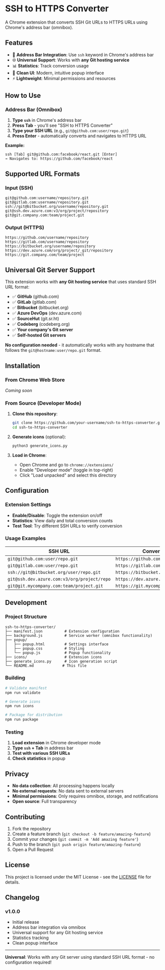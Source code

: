 # SSH to HTTPS Converter

A Chrome extension that converts SSH Git URLs to HTTPS URLs using Chrome's address bar (omnibox).

## Features

- 🔗 **Address Bar Integration**: Use `ssh` keyword in Chrome's address bar
- 🌐 **Universal Support**: Works with **any Git hosting service**
- 📊 **Statistics**: Track conversion usage
- 🎨 **Clean UI**: Modern, intuitive popup interface
- ⚡ **Lightweight**: Minimal permissions and resources

## How to Use

### Address Bar (Omnibox)
1. **Type `ssh`** in Chrome's address bar
2. **Press Tab** - you'll see "SSH to HTTPS Converter"
3. **Type your SSH URL** (e.g., `git@github.com:user/repo.git`)
4. **Press Enter** - automatically converts and navigates to HTTPS URL

**Example:**
```
ssh [Tab] git@github.com:facebook/react.git [Enter]
→ Navigates to: https://github.com/facebook/react
```

## Supported URL Formats

### Input (SSH)
```
git@github.com:username/repository.git
git@gitlab.com:username/repository.git
ssh://git@bitbucket.org/username/repository.git
git@ssh.dev.azure.com:v3/org/project/repository
git@git.company.com:team/project.git
```

### Output (HTTPS)
```
https://github.com/username/repository
https://gitlab.com/username/repository
https://bitbucket.org/username/repository
https://dev.azure.com/org/project/_git/repository
https://git.company.com/team/project
```

## Universal Git Server Support

This extension works with **any Git hosting service** that uses standard SSH URL format:

- ✅ **GitHub** (github.com)
- ✅ **GitLab** (gitlab.com) 
- ✅ **Bitbucket** (bitbucket.org)
- ✅ **Azure DevOps** (dev.azure.com)
- ✅ **SourceHut** (git.sr.ht)
- ✅ **Codeberg** (codeberg.org)
- ✅ **Your company's Git server**
- ✅ **Self-hosted Git servers**

**No configuration needed** - it automatically works with any hostname that follows the `git@hostname:user/repo.git` format.

## Installation

### From Chrome Web Store
*Coming soon*

### From Source (Developer Mode)

1. **Clone this repository**:
   ```bash
   git clone https://github.com/your-username/ssh-to-https-converter.git
   cd ssh-to-https-converter
   ```

2. **Generate icons** (optional):
   ```bash
   python3 generate_icons.py
   ```

3. **Load in Chrome**:
   - Open Chrome and go to `chrome://extensions/`
   - Enable "Developer mode" (toggle in top-right)
   - Click "Load unpacked" and select this directory

## Configuration

### Extension Settings
- **Enable/Disable**: Toggle the extension on/off
- **Statistics**: View daily and total conversion counts
- **Test Tool**: Try different SSH URLs to verify conversion

### Usage Examples

| SSH URL | Converted HTTPS URL |
|---------|-------------------|
| `git@github.com:user/repo.git` | `https://github.com/user/repo` |
| `git@gitlab.com:user/repo.git` | `https://gitlab.com/user/repo` |
| `ssh://git@bitbucket.org/user/repo.git` | `https://bitbucket.org/user/repo` |
| `git@ssh.dev.azure.com:v3/org/project/repo` | `https://dev.azure.com/org/project/_git/repo` |
| `git@git.mycompany.com:team/project.git` | `https://git.mycompany.com/team/project` |

## Development

### Project Structure
```
ssh-to-https-converter/
├── manifest.json          # Extension configuration
├── background.js          # Service worker (omnibox functionality)
├── popup/
│   ├── popup.html         # Settings interface
│   ├── popup.css          # Styling
│   └── popup.js           # Popup functionality
├── icons/                 # Extension icons
├── generate_icons.py      # Icon generation script
└── README.md             # This file
```

### Building
```bash
# Validate manifest
npm run validate

# Generate icons
npm run icons

# Package for distribution
npm run package
```

### Testing
1. **Load extension** in Chrome developer mode
2. **Type `ssh` + Tab** in address bar
3. **Test with various SSH URLs**
4. **Check statistics** in popup

## Privacy

- **No data collection**: All processing happens locally
- **No external requests**: No data sent to external servers
- **Minimal permissions**: Only requires omnibox, storage, and notifications
- **Open source**: Full transparency

## Contributing

1. Fork the repository
2. Create a feature branch (`git checkout -b feature/amazing-feature`)
3. Commit your changes (`git commit -m 'Add amazing feature'`)
4. Push to the branch (`git push origin feature/amazing-feature`)
5. Open a Pull Request

## License

This project is licensed under the MIT License - see the [LICENSE](LICENSE) file for details.

## Changelog

### v1.0.0
- Initial release
- Address bar integration via omnibox
- Universal support for any Git hosting service
- Statistics tracking
- Clean popup interface

---

**Universal**: Works with any Git server using standard SSH URL format - no configuration required!
